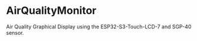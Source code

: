 # AirQualityMonitor
Air Quality Graphical Display using the ESP32-S3-Touch-LCD-7 and SGP-40 sensor.
